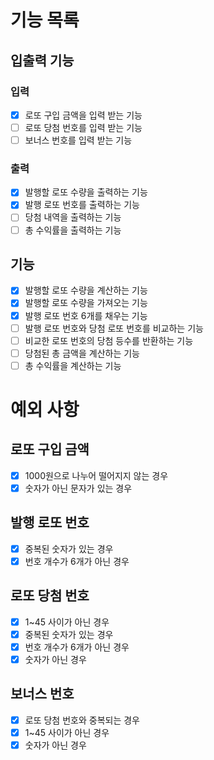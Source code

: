 # 기능 목록

## 입출력 기능

### 입력

- [X] 로또 구입 금액을 입력 받는 기능
- [ ] 로또 당첨 번호를 입력 받는 기능
- [ ] 보너스 번호를 입력 받는 기능

### 출력

- [X] 발행할 로또 수량을 출력하는 기능
- [X] 발행 로또 번호를 출력하는 기능
- [ ] 당첨 내역을 출력하는 기능
- [ ] 총 수익률을 출력하는 기능

## 기능

- [X] 발행할 로또 수량을 계산하는 기능
- [X] 발행할 로또 수량을 가져오는 기능
- [X] 발행 로또 번호 6개를 채우는 기능
- [ ] 발행 로또 번호와 당첨 로또 번호를 비교하는 기능
- [ ] 비교한 로또 번호의 당첨 등수를 반환하는 기능
- [ ] 당첨된 총 금액을 계산하는 기능
- [ ] 총 수익률을 계산하는 기능

# 예외 사항

## 로또 구입 금액

- [X] 1000원으로 나누어 떨어지지 않는 경우
- [X] 숫자가 아닌 문자가 있는 경우

## 발행 로또 번호

- [X] 중복된 숫자가 있는 경우
- [X] 번호 개수가 6개가 아닌 경우

## 로또 당첨 번호

- [X] 1~45 사이가 아닌 경우
- [X] 중복된 숫자가 있는 경우
- [X] 번호 개수가 6개가 아닌 경우
- [X] 숫자가 아닌 경우

## 보너스 번호

- [X] 로또 당첨 번호와 중복되는 경우
- [X] 1~45 사이가 아닌 경우
- [X] 숫자가 아닌 경우

